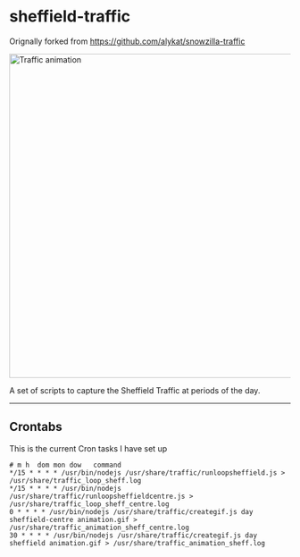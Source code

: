 # sheffield-traffic

Orignally forked from https://github.com/alykat/snowzilla-traffic

<img src="http://sheffield-traffic.point.ly/sheffield/all_animation.gif" alt="Traffic animation" width="580px" />

A set of scripts to capture the Sheffield Traffic at periods of the day.

----------

## Crontabs

This is the current Cron tasks I have set up

```
# m h  dom mon dow   command
*/15 * * * * /usr/bin/nodejs /usr/share/traffic/runloopsheffield.js > /usr/share/traffic_loop_sheff.log
*/15 * * * * /usr/bin/nodejs /usr/share/traffic/runloopsheffieldcentre.js > /usr/share/traffic_loop_sheff_centre.log
0 * * * * /usr/bin/nodejs /usr/share/traffic/creategif.js day sheffield-centre animation.gif > /usr/share/traffic_animation_sheff_centre.log
30 * * * * /usr/bin/nodejs /usr/share/traffic/creategif.js day sheffield animation.gif > /usr/share/traffic_animation_sheff.log

```
